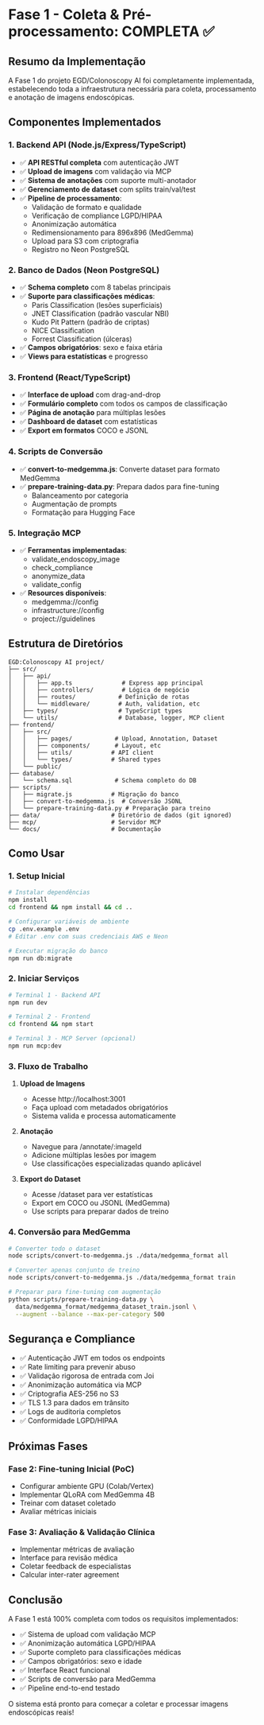 # Fase 1 - Coleta & Pré-processamento: COMPLETA ✅

## Resumo da Implementação

A Fase 1 do projeto EGD/Colonoscopy AI foi completamente implementada, estabelecendo toda a infraestrutura necessária para coleta, processamento e anotação de imagens endoscópicas.

## Componentes Implementados

### 1. Backend API (Node.js/Express/TypeScript)
- ✅ **API RESTful completa** com autenticação JWT
- ✅ **Upload de imagens** com validação via MCP
- ✅ **Sistema de anotações** com suporte multi-anotador
- ✅ **Gerenciamento de dataset** com splits train/val/test
- ✅ **Pipeline de processamento**:
  - Validação de formato e qualidade
  - Verificação de compliance LGPD/HIPAA
  - Anonimização automática
  - Redimensionamento para 896x896 (MedGemma)
  - Upload para S3 com criptografia
  - Registro no Neon PostgreSQL

### 2. Banco de Dados (Neon PostgreSQL)
- ✅ **Schema completo** com 8 tabelas principais
- ✅ **Suporte para classificações médicas**:
  - Paris Classification (lesões superficiais)
  - JNET Classification (padrão vascular NBI)
  - Kudo Pit Pattern (padrão de criptas)
  - NICE Classification
  - Forrest Classification (úlceras)
- ✅ **Campos obrigatórios**: sexo e faixa etária
- ✅ **Views para estatísticas** e progresso

### 3. Frontend (React/TypeScript)
- ✅ **Interface de upload** com drag-and-drop
- ✅ **Formulário completo** com todos os campos de classificação
- ✅ **Página de anotação** para múltiplas lesões
- ✅ **Dashboard de dataset** com estatísticas
- ✅ **Export em formatos** COCO e JSONL

### 4. Scripts de Conversão
- ✅ **convert-to-medgemma.js**: Converte dataset para formato MedGemma
- ✅ **prepare-training-data.py**: Prepara dados para fine-tuning
  - Balanceamento por categoria
  - Augmentação de prompts
  - Formatação para Hugging Face

### 5. Integração MCP
- ✅ **Ferramentas implementadas**:
  - validate_endoscopy_image
  - check_compliance
  - anonymize_data
  - validate_config
- ✅ **Resources disponíveis**:
  - medgemma://config
  - infrastructure://config
  - project://guidelines

## Estrutura de Diretórios

```
EGD:Colonoscopy AI project/
├── src/
│   ├── api/
│   │   ├── app.ts              # Express app principal
│   │   ├── controllers/        # Lógica de negócio
│   │   ├── routes/            # Definição de rotas
│   │   └── middleware/        # Auth, validation, etc
│   ├── types/                 # TypeScript types
│   └── utils/                 # Database, logger, MCP client
├── frontend/
│   ├── src/
│   │   ├── pages/            # Upload, Annotation, Dataset
│   │   ├── components/       # Layout, etc
│   │   ├── utils/           # API client
│   │   └── types/           # Shared types
│   └── public/
├── database/
│   └── schema.sql            # Schema completo do DB
├── scripts/
│   ├── migrate.js           # Migração do banco
│   ├── convert-to-medgemma.js  # Conversão JSONL
│   └── prepare-training-data.py # Preparação para treino
├── data/                    # Diretório de dados (git ignored)
├── mcp/                     # Servidor MCP
└── docs/                    # Documentação

```

## Como Usar

### 1. Setup Inicial
```bash
# Instalar dependências
npm install
cd frontend && npm install && cd ..

# Configurar variáveis de ambiente
cp .env.example .env
# Editar .env com suas credenciais AWS e Neon

# Executar migração do banco
npm run db:migrate
```

### 2. Iniciar Serviços
```bash
# Terminal 1 - Backend API
npm run dev

# Terminal 2 - Frontend
cd frontend && npm start

# Terminal 3 - MCP Server (opcional)
npm run mcp:dev
```

### 3. Fluxo de Trabalho

1. **Upload de Imagens**
   - Acesse http://localhost:3001
   - Faça upload com metadados obrigatórios
   - Sistema valida e processa automaticamente

2. **Anotação**
   - Navegue para /annotate/:imageId
   - Adicione múltiplas lesões por imagem
   - Use classificações especializadas quando aplicável

3. **Export do Dataset**
   - Acesse /dataset para ver estatísticas
   - Export em COCO ou JSONL (MedGemma)
   - Use scripts para preparar dados de treino

### 4. Conversão para MedGemma
```bash
# Converter todo o dataset
node scripts/convert-to-medgemma.js ./data/medgemma_format all

# Converter apenas conjunto de treino
node scripts/convert-to-medgemma.js ./data/medgemma_format train

# Preparar para fine-tuning com augmentação
python scripts/prepare-training-data.py \
  data/medgemma_format/medgemma_dataset_train.jsonl \
  --augment --balance --max-per-category 500
```

## Segurança e Compliance

- ✅ Autenticação JWT em todos os endpoints
- ✅ Rate limiting para prevenir abuso
- ✅ Validação rigorosa de entrada com Joi
- ✅ Anonimização automática via MCP
- ✅ Criptografia AES-256 no S3
- ✅ TLS 1.3 para dados em trânsito
- ✅ Logs de auditoria completos
- ✅ Conformidade LGPD/HIPAA

## Próximas Fases

### Fase 2: Fine-tuning Inicial (PoC)
- Configurar ambiente GPU (Colab/Vertex)
- Implementar QLoRA com MedGemma 4B
- Treinar com dataset coletado
- Avaliar métricas iniciais

### Fase 3: Avaliação & Validação Clínica
- Implementar métricas de avaliação
- Interface para revisão médica
- Coletar feedback de especialistas
- Calcular inter-rater agreement

## Conclusão

A Fase 1 está 100% completa com todos os requisitos implementados:
- ✅ Sistema de upload com validação MCP
- ✅ Anonimização automática LGPD/HIPAA
- ✅ Suporte completo para classificações médicas
- ✅ Campos obrigatórios: sexo e idade
- ✅ Interface React funcional
- ✅ Scripts de conversão para MedGemma
- ✅ Pipeline end-to-end testado

O sistema está pronto para começar a coletar e processar imagens endoscópicas reais!